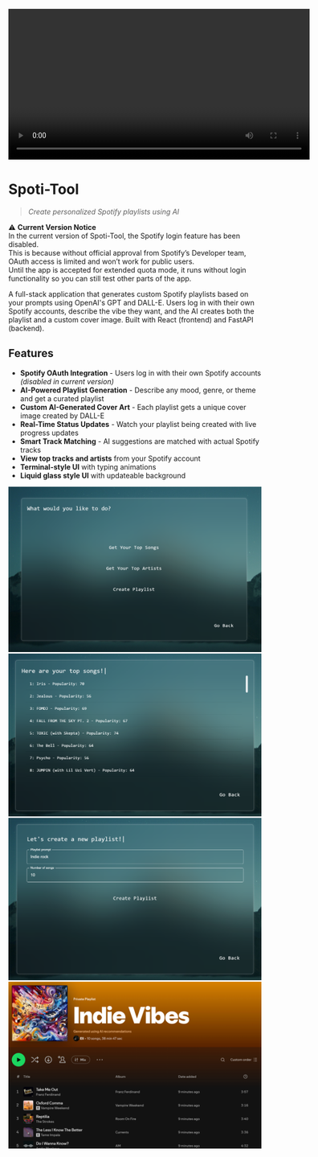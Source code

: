 <video src="frontend/public/markdown.mp4" width="600" controls></video>

# Spoti-Tool
> *Create personalized Spotify playlists using AI*

⚠️ **Current Version Notice**  
In the current version of Spoti-Tool, the Spotify login feature has been disabled.  
This is because without official approval from Spotify’s Developer team, OAuth access is limited and won’t work for public users.  
Until the app is accepted for extended quota mode, it runs without login functionality so you can still test other parts of the app.

A full-stack application that generates custom Spotify playlists based on your prompts using OpenAI's GPT and DALL-E. Users log in with their own Spotify accounts, describe the vibe they want, and the AI creates both the playlist and a custom cover image. Built with React (frontend) and FastAPI (backend).

## Features
- **Spotify OAuth Integration** - Users log in with their own Spotify accounts *(disabled in current version)*
- **AI-Powered Playlist Generation** - Describe any mood, genre, or theme and get a curated playlist
- **Custom AI-Generated Cover Art** - Each playlist gets a unique cover image created by DALL-E
- **Real-Time Status Updates** - Watch your playlist being created with live progress updates
- **Smart Track Matching** - AI suggestions are matched with actual Spotify tracks
- **View top tracks and artists** from your Spotify account
- **Terminal-style UI** with typing animations
- **Liquid glass style UI** with updateable background

![Description of Image](frontend/public/readme_img_1.png)
![Description of Image](frontend/public/readme_img_2.png)
![Description of Image](frontend/public/readme_img_3.png)
![Description of Image](frontend/public/readme_img_4.png)

